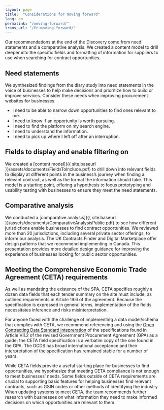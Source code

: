 ```yaml
---
layout: page
title:  "Considerations for moving forward"
lang: en
permalink: "/moving-forward/"
trans_url: "/fr-moving-forward/"
---
```


Our recommendations at the end of the Discovery come from need statements and a comparative analysis. We created a content model to drill deeper into the specific fields and formatting of information for suppliers to use when searching for contract opportunities.

## Need statements
We synthesized findings from the diary study into need statements in the voice of businesses to help make decisions and prioritize how to build or improve services. Consider these needs when improving procurement websites for businesses:
* I need to be able to narrow down opportunities to find ones relevant to me.
* I need to know if an opportunity is worth pursuing.
* I need to find the platform on my search engine.
* I need to understand the information.
* I need to pick up where I left off after an interruption.

## Fields to display and enable filtering on
We created a [content model]({{ site.baseurl }}/assets/documents/FieldsToInclude.pdf) to drill down into relevant fields to display at different points in the business’s journey when finding a relevant contract, as well as the format the information should take. This model is a starting point, offering a hypothesis to focus prototyping and usability testing with businesses to ensure they meet the need statements. 

## Comparative analysis
We conducted a [comparative analysis]({{ site.baseurl }}/assets/documents/ComparativeAnalysisPublic.pdf) to see how different jurisdictions enable businesses to find contract opportunities. We reviewed more than 20 jurisdictions, including several private sector offerings, to inform our analysis. The UK Contracts Finder and Digital Marketplace offer design patterns that we recommend implementing in Canada. This presentation provides more detailed design guidance for improving the experience of businesses looking for public sector opportunities.

## Meeting the Comprehensive Economic Trade Agreement (CETA) requirements

As well as mandating the existence of the SPA, CETA specifies roughly a dozen data fields that each tender summary on the site must include, as outlined requirements in Article 19.6 of the agreement. Because the specification is expressed in general terms, implementation of the fields necessitates inference and risks misinterpretation.  

For anyone faced with the challenge of implementing a data model/schema that complies with CETA, we recommend referencing and using the [Open Contracting Data Standard intepreration](https://standard.open-contracting.org/profiles/gpa/master/en/gpa/) of the specifications found in Article VII.2 of the revised Government Procurement Agreement (GPA) as a guide; the CETA field specification is a verbatim copy of the one found in the GPA. The OCDS has broad international acceptance and their interpretation of the specification has remained stable for a number of years. 

While CETA fields provide a useful starting place for businesses to find opportunities, we hypothesize that meeting CETA compliance is not enough to meet businesses’ needs. Some fields outside of CETA requirements are crucial to supporting basic features for helping businesses find relevant contracts, such as GSIN codes or other methods of identifying the industry. When updating systems to meet CETA, the team recommends further research with businesses on what information they need to make informed decisions on which opportunities are relevant to them.  
